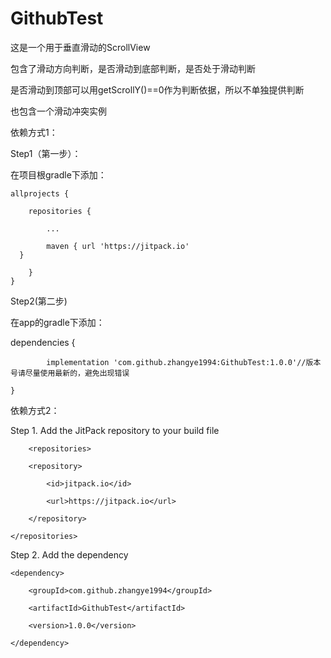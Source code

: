 # GithubTest

 这是一个用于垂直滑动的ScrollView
 
 包含了滑动方向判断，是否滑动到底部判断，是否处于滑动判断
 
 是否滑动到顶部可以用getScrollY()==0作为判断依据，所以不单独提供判断
 
 也包含一个滑动冲突实例
 
依赖方式1：

Step1（第一步）：

在项目根gradle下添加：

	allprojects {
  
		repositories {
    
			...
      
			maven { url 'https://jitpack.io' 
      }
      
		}
	}
  
 Step2(第二步)
 
 在app的gradle下添加：
 
 dependencies {
 
	        implementation 'com.github.zhangye1994:GithubTest:1.0.0'//版本号请尽量使用最新的，避免出现错误
          
	}
  
 依赖方式2：
  
 Step 1. Add the JitPack repository to your build file
  
        <repositories>
	
		<repository>
		
		    <id>jitpack.io</id>
		    
		    <url>https://jitpack.io</url>
		    
		</repository>
		
	</repositories>
  
Step 2. Add the dependency
  
  	<dependency>
	
	    <groupId>com.github.zhangye1994</groupId>
	    
	    <artifactId>GithubTest</artifactId>
	    
	    <version>1.0.0</version>
	    
	</dependency>
  
  
  
  
